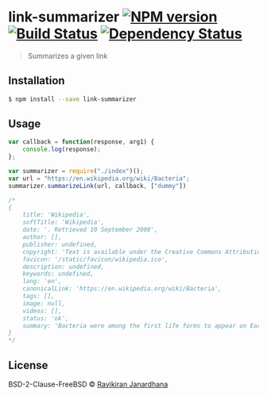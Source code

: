 # link-summarizer [![NPM version][npm-image]][npm-url] [![Build Status][travis-image]][travis-url] [![Dependency Status][daviddm-image]][daviddm-url]
> Summarizes a given link

## Installation

```sh
$ npm install --save link-summarizer
```

## Usage

```js
var callback = function(response, arg1) {
    console.log(response);
};

var summarizer = require("./index")();
var url = "https://en.wikipedia.org/wiki/Bacteria";
summarizer.summarizeLink(url, callback, ["dummy"])

/*
{
	title: 'Wikipedia',
	softTitle: 'Wikipedia',
	date: '. Retrieved 10 September 2008',
	author: [],
	publisher: undefined,
	copyright: 'Text is available under the Creative Commons Attribution-ShareAlike License; additional terms may apply. By using this site, you agree to the Terms of Use and Privacy Policy. Wikipedia® is a registered trademark of the Wikimedia Foundation, Inc., a non-profit organization.',
	favicon: '/static/favicon/wikipedia.ico',
	description: undefined,
	keywords: undefined,
	lang: 'en',
	canonicalLink: 'https://en.wikipedia.org/wiki/Bacteria',
	tags: [],
	image: null,
	videos: [],
	status: 'ok',
	summary: 'Bacteria were among the first life forms to appear on Earth, and are present in most of its habitats.'
}
*/
```
## License

BSD-2-Clause-FreeBSD © [Ravikiran Janardhana](https://www.ravikiranj.net)


[npm-image]: https://badge.fury.io/js/link-summarizer.svg
[npm-url]: https://npmjs.org/package/link-summarizer
[travis-image]: https://travis-ci.org/ravikiranj/link-summarizer.svg?branch=master
[travis-url]: https://travis-ci.org/ravikiranj/link-summarizer
[daviddm-image]: https://david-dm.org/ravikiranj/link-summarizer.svg?theme=shields.io
[daviddm-url]: https://david-dm.org/ravikiranj/link-summarizer
